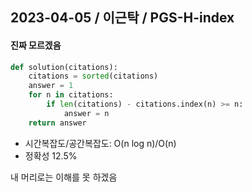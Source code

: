 ## 2023-04-05 / 이근탁 / PGS-H-index

#### 진짜 모르겠음

```python
def solution(citations):
    citations = sorted(citations)
    answer = 1
    for n in citations:
        if len(citations) - citations.index(n) >= n:
            answer = n
    return answer
```

- 시간복잡도/공간복잡도: O(n log n)/O(n)
- 정확성 12.5%

내 머리로는 이해를 못 하겠음
